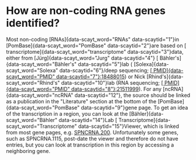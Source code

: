 # How are non-coding RNA genes identified?
<!-- pombase_categories: Genome Statistics and Lists -->

Most non-coding [RNAs]{data-scayt_word="RNAs" data-scaytid="1"}in
[PomBase]{data-scayt_word="PomBase" data-scaytid="2"}are based on [
transcriptome]{data-scayt_word="transcriptome" data-scaytid="3"}data,
either from [Jürg]{data-scayt_word="Jurg" data-scaytid="4"} [
Bähler's]{data-scayt_word="Bähler's" data-scaytid="5"}lab (
[Solexa]{data-scayt_word="Solexa" data-scaytid="6"}/deep sequencing; [[
PMID]{data-scayt_word="PMID"
data-scaytid="7"}:18488015](http://www.ncbi.nlm.nih.gov/pubmed?term=18488015))
or Nick [Rhind's]{data-scayt_word="Rhind's" data-scaytid="10"}lab (RNA
sequencing; [[ PMID]{data-scayt_word="PMID"
data-scaytid="8"}:21511999](http://www.ncbi.nlm.nih.gov/pubmed?term=21511999)).
For any [ncRNA]{data-scayt_word="ncRNA" data-scaytid="12"}, the source
should be linked as a publication in the "Literature" section at the
bottom of the [PomBase]{data-scayt_word="PomBase" data-scaytid="9"}gene
page. To get an idea of the transcription in a region, you can look at
the [Bähler]{data-scayt_word="Bähler" data-scaytid="14"}Lab [
Transcriptome]{data-scayt_word="Transcriptome" data-scaytid="15"}Viewer,
which is linked from most gene pages, e.g.
[SPNCRNA.200](http://www.bahlerlab.info/cgi-bin/pombetv/pombetv?condition=13&genename=SPNCRNA.200&action=display).
Unfortunately some genes, such as SPNCRNA.1115, post-date the viewer and
therefore do not have entries, but you can look at transcription in this
region by accessing a neighboring gene.

